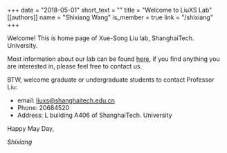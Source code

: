 +++
date = "2018-05-01"
short_text = ""
title = "Welcome to LiuXS Lab"
[[authors]]
    name = "Shixiang Wang"
    is_member = true
    link = "/shixiang"
+++

Welcome! This is home page of Xue-Song Liu lab, ShanghaiTech. University. 

Most information about our lab can be found [here](/research), if you find anything you are interested in, please feel free to contact us.

BTW, welcome graduate or undergraduate students to contact Professor Liu:

* email: <liuxs@shanghaitech.edu.cn>
* Phone: 20684520  
* Address: L building A406 of ShanghaiTech. University 

Happy May Day,

*Shixiang*